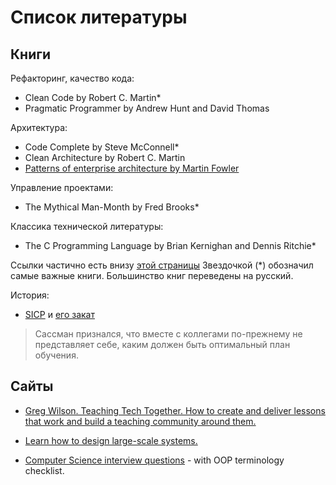 Список литературы
=================

Книги
-----

Рефакторинг, качество кода:

- Clean Code by Robert C. Martin*
- Pragmatic Programmer by Andrew Hunt and David Thomas

Архитектура:

- Code Complete by Steve McConnell*
- Clean Architecture by Robert C. Martin
- [Patterns of enterprise architecture by Martin Fowler](https://martinfowler.com/books/eaa.html)

Управление проектами:

- The Mythical Man-Month by Fred Brooks*

Классика технической литературы:

- The C Programming Language by Brian Kernighan and Dennis Ritchie*

Ссылки частично есть внизу [этой страницы](https://stackoverflow.com/users/story/1758363)
Звездочкой (*) обозначил самые важные книги. Большинство книг переведены на русский.


История:

- [SICP](https://web.mit.edu/alexmv/6.037/sicp.pdf) и [его закат](https://habr.com/ru/post/282986/)

> Сассман  признался, что вместе с коллегами по-прежнему не представляет себе, каким должен быть оптимальный план обучения. 


Сайты
-----


- [Greg Wilson. Teaching Tech Together. How to create and deliver lessons that work
and build a teaching community around them.](http://teachtogether.tech/)

- [Learn how to design large-scale systems.](https://github.com/donnemartin/system-design-primer)

- [Computer Science interview questions](https://sites.google.com/site/steveyegge2/five-essential-phone-screen-questions) - with OOP terminology checklist. 


